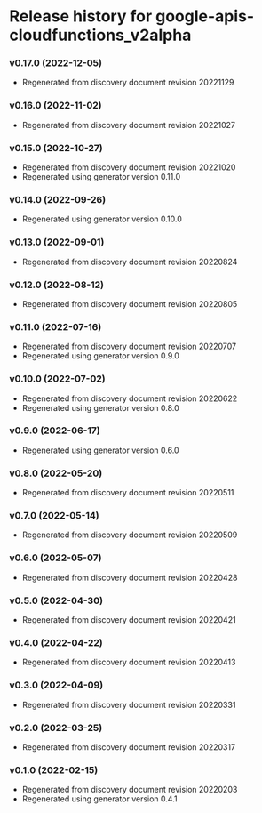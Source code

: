 # Release history for google-apis-cloudfunctions_v2alpha

### v0.17.0 (2022-12-05)

* Regenerated from discovery document revision 20221129

### v0.16.0 (2022-11-02)

* Regenerated from discovery document revision 20221027

### v0.15.0 (2022-10-27)

* Regenerated from discovery document revision 20221020
* Regenerated using generator version 0.11.0

### v0.14.0 (2022-09-26)

* Regenerated using generator version 0.10.0

### v0.13.0 (2022-09-01)

* Regenerated from discovery document revision 20220824

### v0.12.0 (2022-08-12)

* Regenerated from discovery document revision 20220805

### v0.11.0 (2022-07-16)

* Regenerated from discovery document revision 20220707
* Regenerated using generator version 0.9.0

### v0.10.0 (2022-07-02)

* Regenerated from discovery document revision 20220622
* Regenerated using generator version 0.8.0

### v0.9.0 (2022-06-17)

* Regenerated using generator version 0.6.0

### v0.8.0 (2022-05-20)

* Regenerated from discovery document revision 20220511

### v0.7.0 (2022-05-14)

* Regenerated from discovery document revision 20220509

### v0.6.0 (2022-05-07)

* Regenerated from discovery document revision 20220428

### v0.5.0 (2022-04-30)

* Regenerated from discovery document revision 20220421

### v0.4.0 (2022-04-22)

* Regenerated from discovery document revision 20220413

### v0.3.0 (2022-04-09)

* Regenerated from discovery document revision 20220331

### v0.2.0 (2022-03-25)

* Regenerated from discovery document revision 20220317

### v0.1.0 (2022-02-15)

* Regenerated from discovery document revision 20220203
* Regenerated using generator version 0.4.1

